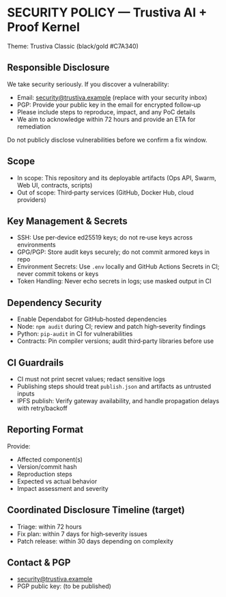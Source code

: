 # SECURITY POLICY — Trustiva AI + Proof Kernel

Theme: Trustiva Classic (black/gold #C7A340)

## Responsible Disclosure

We take security seriously. If you discover a vulnerability:

- Email: security@trustiva.example (replace with your security inbox)
- PGP: Provide your public key in the email for encrypted follow‑up
- Please include steps to reproduce, impact, and any PoC details
- We aim to acknowledge within 72 hours and provide an ETA for remediation

Do not publicly disclose vulnerabilities before we confirm a fix window.

## Scope

- In scope: This repository and its deployable artifacts (Ops API, Swarm, Web UI, contracts, scripts)
- Out of scope: Third‑party services (GitHub, Docker Hub, cloud providers)

## Key Management & Secrets

- SSH: Use per‑device ed25519 keys; do not re‑use keys across environments
- GPG/PGP: Store audit keys securely; do not commit armored keys in repo
- Environment Secrets: Use `.env` locally and GitHub Actions Secrets in CI; never commit tokens or keys
- Token Handling: Never echo secrets in logs; use masked output in CI

## Dependency Security

- Enable Dependabot for GitHub‑hosted dependencies
- Node: `npm audit` during CI; review and patch high‑severity findings
- Python: `pip-audit` in CI for vulnerabilities
- Contracts: Pin compiler versions; audit third‑party libraries before use

## CI Guardrails

- CI must not print secret values; redact sensitive logs
- Publishing steps should treat `publish.json` and artifacts as untrusted inputs
- IPFS publish: Verify gateway availability, and handle propagation delays with retry/backoff

## Reporting Format

Provide:

- Affected component(s)
- Version/commit hash
- Reproduction steps
- Expected vs actual behavior
- Impact assessment and severity

## Coordinated Disclosure Timeline (target)

- Triage: within 72 hours
- Fix plan: within 7 days for high‑severity issues
- Patch release: within 30 days depending on complexity

## Contact & PGP

- security@trustiva.example
- PGP public key: (to be published)
